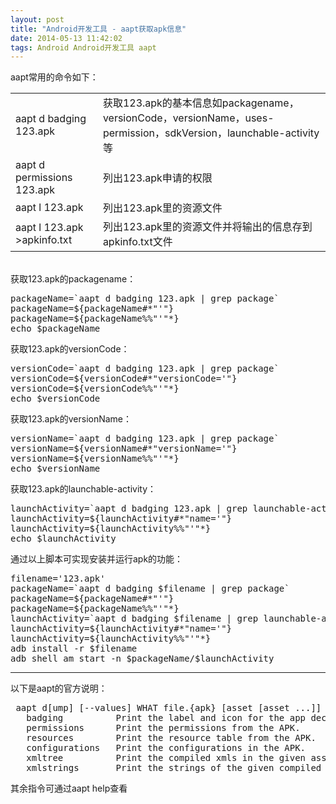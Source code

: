 ```yaml
---
layout: post
title: "Android开发工具 - aapt获取apk信息"
date: 2014-05-13 11:42:02
tags: Android Android开发工具 aapt
---
```


aapt常用的命令如下：  

<table>
   <tr>
      <td>aapt d badging 123.apk</td>
      <td>获取123.apk的基本信息如packagename，versionCode，versionName，uses-permission，sdkVersion，launchable-activity等</td>
   </tr>
   <tr>
      <td>aapt d permissions 123.apk</td>
      <td>列出123.apk申请的权限</td>
   </tr>
   <tr>
      <td>aapt l 123.apk</td>
      <td>列出123.apk里的资源文件</td>
   </tr>
   <tr>
      <td>aapt l 123.apk >apkinfo.txt</td>
      <td>列出123.apk里的资源文件并将输出的信息存到apkinfo.txt文件</td>
   </tr>
</table>
<br/>
获取123.apk的packagename：
<pre>
packageName=`aapt d badging 123.apk | grep package`
packageName=${packageName#*"'"}
packageName=${packageName%%"'"*}
echo $packageName
</pre>
获取123.apk的versionCode：
<pre>
versionCode=`aapt d badging 123.apk | grep package`
versionCode=${versionCode#*"versionCode='"}
versionCode=${versionCode%%"'"*}
echo $versionCode
</pre>
获取123.apk的versionName：
<pre>
versionName=`aapt d badging 123.apk | grep package`
versionName=${versionName#*"versionName='"}
versionName=${versionName%%"'"*}
echo $versionName
</pre>
获取123.apk的launchable-activity：
<pre>
launchActivity=`aapt d badging 123.apk | grep launchable-activity`
launchActivity=${launchActivity#*"name='"}
launchActivity=${launchActivity%%"'"*}
echo $launchActivity
</pre>
通过以上脚本可实现安装并运行apk的功能：
<pre>
filename='123.apk'
packageName=`aapt d badging $filename | grep package`
packageName=${packageName#*"'"}
packageName=${packageName%%"'"*}
launchActivity=`aapt d badging $filename | grep launchable-activity`
launchActivity=${launchActivity#*"name='"}
launchActivity=${launchActivity%%"'"*}
adb install -r $filename
adb shell am start -n $packageName/$launchActivity
</pre>
<hr/>
以下是aapt的官方说明：
<pre>
 aapt d[ump] [--values] WHAT file.{apk} [asset [asset ...]]
   badging          Print the label and icon for the app declared in APK.
   permissions      Print the permissions from the APK.
   resources        Print the resource table from the APK.
   configurations   Print the configurations in the APK.
   xmltree          Print the compiled xmls in the given assets.
   xmlstrings       Print the strings of the given compiled xml assets.
</pre>
其余指令可通过aapt help查看